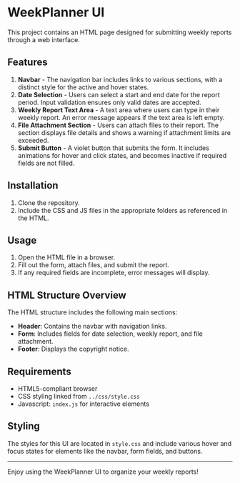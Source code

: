 # WeekPlanner UI

This project contains an HTML page designed for submitting weekly reports through a web interface.

## Features

1. **Navbar** - The navigation bar includes links to various sections, with a distinct style for the active and hover states.
2. **Date Selection** - Users can select a start and end date for the report period. Input validation ensures only valid dates are accepted.
3. **Weekly Report Text Area** - A text area where users can type in their weekly report. An error message appears if the text area is left empty.
4. **File Attachment Section** - Users can attach files to their report. The section displays file details and shows a warning if attachment limits are exceeded.
5. **Submit Button** - A violet button that submits the form. It includes animations for hover and click states, and becomes inactive if required fields are not filled.

## Installation

1. Clone the repository.
2. Include the CSS and JS files in the appropriate folders as referenced in the HTML.

## Usage

1. Open the HTML file in a browser.
2. Fill out the form, attach files, and submit the report.
3. If any required fields are incomplete, error messages will display.

## HTML Structure Overview

The HTML structure includes the following main sections:
- **Header**: Contains the navbar with navigation links.
- **Form**: Includes fields for date selection, weekly report, and file attachment.
- **Footer**: Displays the copyright notice.

## Requirements

- HTML5-compliant browser
- CSS styling linked from `../css/style.css`
- Javascript: `index.js` for interactive elements

## Styling

The styles for this UI are located in `style.css` and include various hover and focus states for elements like the navbar, form fields, and buttons.

---

Enjoy using the WeekPlanner UI to organize your weekly reports!
